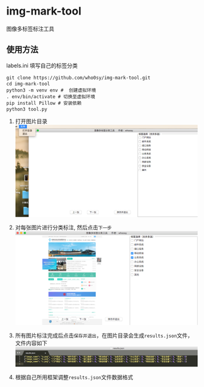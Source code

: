 # img-mark-tool

图像多标签标注工具

## 使用方法

labels.ini 填写自己的标签分类

```shell script
git clone https://github.com/who0sy/img-mark-tool.git
cd img-mark-tool
python3 -m venv env #  创建虚拟环境
. env/bin/activate # 切换至虚拟环境
pip install Pillow # 安装依赖
python3 tool.py
```

1. 打开图片目录
   ![](WechatIMG5.png)


2. 对每张图片进行分类标注, 然后点击`下一步`
   ![img_1.png](img_1.png)

3. 所有图片标注完成后点击`保存并退出`，在图片目录会生成`results.json`文件，文件内容如下
   ![img.png](img.png)

4. 根据自己所用框架调整`results.json`文件数据格式
